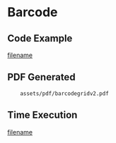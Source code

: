 # Barcode

## Code Example
[filename](../../assets/examples/barcodegrid/v2/main.go  ':include :type=code')


## PDF Generated
```pdf
	assets/pdf/barcodegridv2.pdf
```

## Time Execution
[filename](../../assets/text/barcodegridv2.txt  ':include :type=code')